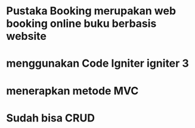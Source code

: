 # Pustaka Booking merupakan web booking online buku berbasis website
# menggunakan Code Igniter igniter 3
# menerapkan metode MVC
# Sudah bisa CRUD
